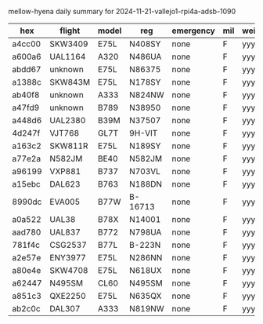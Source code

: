 mellow-hyena daily summary for 2024-11-21-vallejo1-rpi4a-adsb-1090

|hex|flight|model|reg|emergency|mil|weirdo|
|--|--|--|--|--|--|--|
|a4cc00|SKW3409|E75L|N408SY|none|F|yyy|
|a600a6|UAL1164|A320|N486UA|none|F|yyy|
|abdd67|unknown|E75L|N86375|none|F|yyy|
|a1388c|SKW843M|E75L|N178SY|none|F|yyy|
|ab40f8|unknown|A333|N824NW|none|F|yyy|
|a47fd9|unknown|B789|N38950|none|F|yyy|
|a448d6|UAL2380|B39M|N37507|none|F|yyy|
|4d247f|VJT768|GL7T|9H-VIT|none|F|yyy|
|a163c2|SKW811R|E75L|N189SY|none|F|yyy|
|a77e2a|N582JM|BE40|N582JM|none|F|yyy|
|a96199|VXP881|B737|N703VL|none|F|yyy|
|a15ebc|DAL623|B763|N188DN|none|F|yyy|
|8990dc|EVA005|B77W|B-16713|none|F|yyy|
|a0a522|UAL38|B78X|N14001|none|F|yyy|
|aad780|UAL837|B772|N798UA|none|F|yyy|
|781f4c|CSG2537|B77L|B-223N|none|F|yyy|
|a2e57e|ENY3977|E75L|N286NN|none|F|yyy|
|a80e4e|SKW4708|E75L|N618UX|none|F|yyy|
|a62447|N495SM|CL60|N495SM|none|F|yyy|
|a851c3|QXE2250|E75L|N635QX|none|F|yyy|
|ab2c0c|DAL307|A333|N819NW|none|F|yyy|
